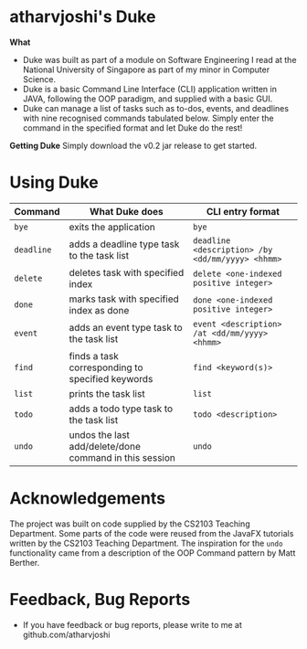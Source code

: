 # atharvjoshi's Duke

**What**

* Duke was built as part of a module on Software Engineering I read at the National University of Singapore as part of my minor in Computer Science. 
* Duke is a basic Command Line Interface (CLI) application written in JAVA, following the OOP paradigm, and supplied with a basic GUI.
* Duke can manage a list of tasks such as to-dos, events, and deadlines with nine recognised commands tabulated below. Simply enter the command in the specified format and let Duke do the rest!

**Getting Duke**
Simply download the v0.2 jar release to get started.

# Using Duke 

Command | What Duke does | CLI entry format
---------------|---------------|---------------
`bye` | exits the application | `bye`
`deadline` | adds a deadline type task to the task list | `deadline <description> /by <dd/mm/yyyy> <hhmm>`
`delete` | deletes task with specified index | `delete <one-indexed positive integer>`
`done` | marks task with specified index as done | `done <one-indexed positive integer>`
`event` | adds an event type task to the task list | `event <description> /at <dd/mm/yyyy> <hhmm>`
`find` | finds a task corresponding to specified keywords | `find <keyword(s)>`
`list` | prints the task list | `list`
`todo` | adds a todo type task to the task list | `todo <description>`
`undo` | undos the last add/delete/done command in this session | `undo`

# Acknowledgements
The project was built on code supplied by the CS2103 Teaching Department. Some parts of the code were reused from the JavaFX tutorials written by the CS2103 Teaching Department. The inspiration for the `undo` functionality came from a description of the OOP Command pattern by Matt Berther. 

# Feedback, Bug Reports

* If you have feedback or bug reports, please write to me at github.com/atharvjoshi

